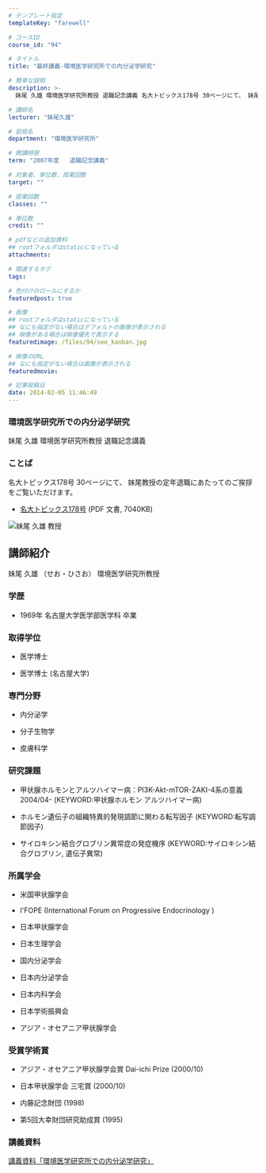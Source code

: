 ```yaml
---
# テンプレート指定
templateKey: "farewell"

# コースID
course_id: "94"

# タイトル
title: "最終講義-環境医学研究所での内分泌学研究"

# 簡単な説明
description: >-
  妹尾 久雄 環境医学研究所教授 退職記念講義 名大トピックス178号 30ページにて、 妹尾教授の定年退職にあたってのご挨拶をご覧いただけます。   * [名大トピックス17...

# 講師名
lecturer: "妹尾久雄"

# 部局名
department: "環境医学研究所"

# 開講時限
term: "2007年度	退職記念講義"

# 対象者、単位数、授業回数
target: ""

# 授業回数
classes: ""

# 単位数
credit: ""

# pdfなどの追加資料
## rootフォルダはstaticになっている
attachments: 

# 関連するタグ
tags:

# 色付けのロールにするか
featuredpost: true

# 画像
## rootフォルダはstaticになっている
## なにも指定がない場合はデフォルトの画像が表示される
## 映像がある場合は映像優先で表示する
featuredimage: /files/94/seo_kanban.jpg

# 映像のURL
## なにも指定がない場合は画像が表示される
featuredmovie: 

# 記事投稿日
date: 2014-02-05 11:46:49
---
```


### 環境医学研究所での内分泌学研究


妹尾 久雄 環境医学研究所教授 退職記念講義


### ことば


名大トピックス178号 30ページにて、 妹尾教授の定年退職にあたってのご挨拶をご覧いただけます。


* [名大トピックス178号](http://www.nagoya-u.ac.jp/about-nu/public-relations/publication/upload_images/no178.pdf#retirement) (PDF 文書, 7040KB)


![妹尾 久雄 教授](/files/94/seo_kao.jpg) 

## 講師紹介


妹尾 久雄 （せお・ひさお） 環境医学研究所教授


### 学歴



* 1969年  名古屋大学医学部医学科 卒業


### 取得学位



* 医学博士

* 医学博士 (名古屋大学)


### 専門分野



* 内分泌学

* 分子生物学

* 皮膚科学


### 研究課題



* 甲状腺ホルモンとアルツハイマー病：PI3K-Akt-mTOR-ZAKI-4系の意義 2004/04- (KEYWORD:甲状腺ホルモン アルツハイマー病)

* ホルモン遺伝子の組織特異的発現調節に関わる転写因子 (KEYWORD:転写調節因子)

* サイロキシン結合グロブリン異常症の発症機序 (KEYWORD:サイロキシン結合グロブリン, 遺伝子異常)


### 所属学会



* 米国甲状腺学会

* I'FOPE (International Forum on Progressive Endocrinology )

* 日本甲状腺学会

* 日本生理学会

* 国内分泌学会

* 日本内分泌学会

* 日本内科学会

* 日本学術振興会

* アジア・オセアニア甲状腺学会


### 受賞学術賞



* アジア・オセアニア甲状腺学会賞 Dai-ichi Prize (2000/10)

* 日本甲状腺学会 三宅賞 (2000/10)

* 内藤記念財団 (1998)

* 第5回大幸財団研究助成賞 (1995)


### 講義資料


[講義資料「環境医学研究所での内分泌学研究」](/files/94/seo_lect.pdf) 
